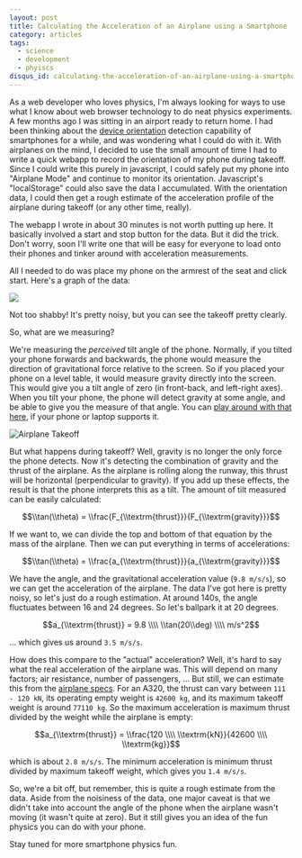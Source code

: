 ```yaml
---
layout: post
title: Calculating the Acceleration of an Airplane using a Smartphone
category: articles
tags:
  - science
  - development
  - phyiscs
disqus_id: calculating-the-acceleration-of-an-airplane-using-a-smartphone
---
```


As a web developer who loves physics, I'm always looking for ways to use what I know about web browser technology to do neat physics experiments. A few months ago I was sitting in an airport ready to return home. I had been thinking about the [device orientation](/articles/fun-with-javascript-and-device-orientation) detection capability of smartphones for a while, and was wondering what I could do with it. With airplanes on the mind, I decided to use the small amount of time I had to write a quick webapp to record the orientation of my phone during takeoff. Since I could write this purely in javascript, I could safely put my phone into "Airplane Mode" and continue to monitor its orientation. Javascript's "localStorage" could also save the data I accumulated. With the orientation data, I could then get a rough estimate of the acceleration profile of the airplane during takeoff (or any other time, really).

The webapp I wrote in about 30 minutes is not worth putting up here. It basically involved a start and stop button for the data. But it did the trick. Don't worry, soon I'll write one that will be easy for everyone to load onto their phones and tinker around with acceleration measurements.

All I needed to do was place my phone on the armrest of the seat and click start. Here's a graph of the data:

<img src="https://docs.google.com/spreadsheet/oimg?key=0Akupmpq7rS__dEhtYVE3dDZkZnI5dTAweHlWUndQMXc&amp;oid=2&amp;zx=x1yjztp0l3so" />

Not too shabby! It's pretty noisy, but you can see the takeoff pretty clearly.

So, what are we measuring?

We're measuring the *perceived* tilt angle of the phone. Normally, if you tilted your phone forwards and backwards, the phone would measure the direction of gravitational force relative to the screen. So if you placed your phone on a level table, it would measure gravity directly into the screen. This would give you a tilt angle of zero (in front-back, and left-right axes). When you tilt your phone, the phone will detect gravity at some angle, and be able to give you the measure of that angle. You can [play around with that here](/demos/device-orientation), if your phone or laptop supports it.

![Airplane Takeoff](http://simplescientist.files.wordpress.com/2010/10/airplane1.png)

But what happens during takeoff? Well, gravity is no longer the only force the phone detects. Now it's detecting the combination of gravity and the thrust of the airplane. As the airplane is rolling along the runway, this thrust will be horizontal (perpendicular to gravity). If you add up these effects, the result is that the phone interprets this as a tilt. The amount of tilt measured can be easily calculated:

$$\\tan(\\theta) = \\frac{F_{\\textrm{thrust}}}{F_{\\textrm{gravity}}}$$

If we want to, we can divide the top and bottom of that equation by the mass of the airplane. Then we can put everything in terms of accelerations:

$$\\tan(\\theta) = \\frac{a_{\\textrm{thrust}}}{a_{\\textrm{gravity}}}$$

We have the angle, and the gravitational acceleration value (`9.8 m/s/s`), so we can get the acceleration of the airplane. The data I've got here is pretty noisy, so let's just do a rough estimation. At around 140s, the angle fluctuates between 16 and 24 degrees. So let's ballpark it at 20 degrees.

$$a_{\\textrm{thrust}} = 9.8 \\\\ \\tan(20\\deg) \\\\ m/s^2$$

... which gives us around `3.5 m/s/s`.

How does this compare to the "actual" acceleration? Well, it's hard to say what the real acceleration of the airplane was. This will depend on many factors; air resistance, number of passengers, ... But still, we can estimate this from the [airplane specs](http://en.wikipedia.org/wiki/Airbus_A320_family#Specifications). For an A320, the thrust can vary between `111 - 120 kN`, its operating empty weight is `42600 kg`, and its maximum takeoff weight is around `77110 kg`. So the maximum acceleration is maximum thrust divided by the weight while the airplane is empty:

$$a_{\\textrm{thrust}} = \\frac{120 \\\\ \\textrm{kN}}{42600 \\\\ \\textrm{kg}}$$

which is about `2.8 m/s/s`. The minimum acceleration is minimum thrust divided by maximum takeoff weight, which gives you `1.4 m/s/s`.

So, we're a bit off, but remember, this is quite a rough estimate from the data. Aside from the noisiness of the data, one major caveat is that we didn't take into account the angle of the phone when the airplane wasn't moving (it wasn't quite at zero). But it still gives you an idea of the fun physics you can do with your phone.

Stay tuned for more smartphone physics fun.
